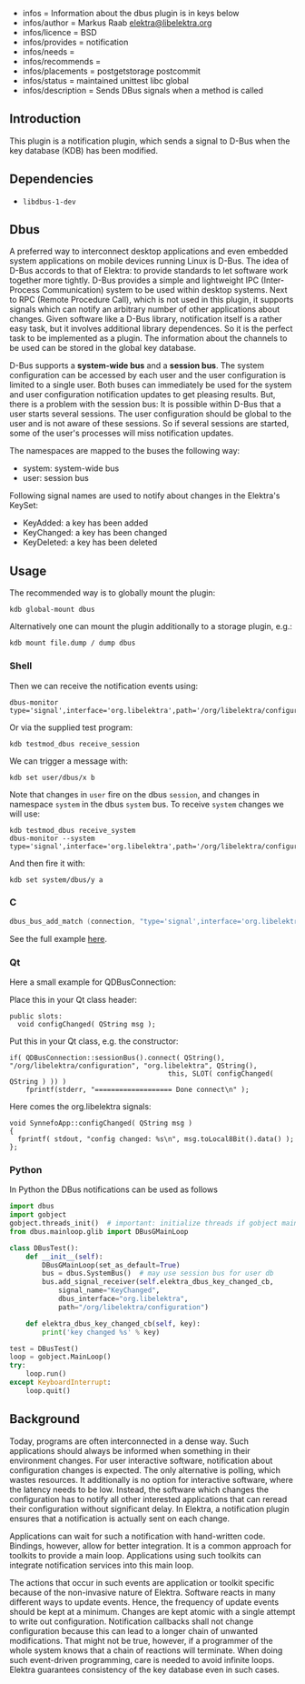 - infos = Information about the dbus plugin is in keys below
- infos/author = Markus Raab <elektra@libelektra.org>
- infos/licence = BSD
- infos/provides = notification
- infos/needs =
- infos/recommends =
- infos/placements = postgetstorage postcommit
- infos/status = maintained unittest libc global
- infos/description = Sends DBus signals when a method is called

## Introduction

This plugin is a notification plugin, which sends a signal to D-Bus when
the key database (KDB) has been modified.

## Dependencies

- `libdbus-1-dev`

## Dbus

A preferred way to interconnect desktop applications and even embedded
system applications on mobile devices running Linux is D-Bus.  The idea
of D-Bus accords to that of Elektra: to provide standards to let software
work together more tightly.  D-Bus provides a simple and lightweight IPC
(Inter-Process Communication) system to be used within desktop systems.
Next to RPC (Remote Procedure Call), which is not used in this plugin,
it supports signals which can notify an arbitrary number of other
applications about changes.  Given software like a D-Bus library,
notification itself is a rather easy task, but it involves additional
library dependences.  So it is the perfect task to be implemented as
a plugin.  The information about the channels to be used can be stored
in the global key database.

D-Bus supports a **system-wide bus** and a **session bus**.
The system configuration can be accessed by each user and the user
configuration is limited to a single user. Both buses can immediately
be used for the system and user configuration notification updates to
get pleasing results.  But, there is a problem with the session bus:
It is possible within D-Bus that a user starts several sessions. The
user configuration should be global to the user and is not aware of
these sessions.  So if several sessions are started, some of the user's
processes will miss notification updates.

The namespaces are mapped to the buses the following way:

- system: system-wide bus
- user: session bus

Following signal names are used to notify about changes in the Elektra's KeySet:

- KeyAdded: a key has been added
- KeyChanged: a key has been changed
- KeyDeleted: a key has been deleted

## Usage

The recommended way is to globally mount the plugin:

	kdb global-mount dbus

Alternatively one can mount the plugin additionally to a storage plugin, e.g.:

	kdb mount file.dump / dump dbus

### Shell

Then we can receive the notification events using:

	dbus-monitor type='signal',interface='org.libelektra',path='/org/libelektra/configuration'

Or via the supplied test program:

	kdb testmod_dbus receive_session

We can trigger a message with:

	kdb set user/dbus/x b

Note that changes in `user` fire on the dbus `session`,
and changes in namespace `system` in the dbus `system` bus.
To receive `system` changes we will use:

	kdb testmod_dbus receive_system
	dbus-monitor --system type='signal',interface='org.libelektra',path='/org/libelektra/configuration'

And then fire it with:

	kdb set system/dbus/y a

### C

```c
dbus_bus_add_match (connection, "type='signal',interface='org.libelektra',path='/org/libelektra/configuration'", &error);
```

See the full example [here](/src/plugins/dbus/receivemessage.c).


### Qt

Here a small example for QDBusConnection:

Place this in your Qt class header:

    public slots:
      void configChanged( QString msg );

Put this in your Qt class, e.g. the constructor:

    if( QDBusConnection::sessionBus().connect( QString(), "/org/libelektra/configuration", "org.libelektra", QString(),
                                           this, SLOT( configChanged( QString ) )) )
        fprintf(stderr, "=================== Done connect\n" );

Here comes the org.libelektra signals:

    void SynnefoApp::configChanged( QString msg )
    {
      fprintf( stdout, "config changed: %s\n", msg.toLocal8Bit().data() );
    };


### Python

In Python the DBus notifications can be used as follows

```python
import dbus
import gobject
gobject.threads_init()  # important: initialize threads if gobject main loop is used
from dbus.mainloop.glib import DBusGMainLoop

class DBusTest():
    def __init__(self):
        DBusGMainLoop(set_as_default=True)
        bus = dbus.SystemBus()  # may use session bus for user db
        bus.add_signal_receiver(self.elektra_dbus_key_changed_cb,
            signal_name="KeyChanged",
            dbus_interface="org.libelektra",
            path="/org/libelektra/configuration")

    def elektra_dbus_key_changed_cb(self, key):
        print('key changed %s' % key)

test = DBusTest()
loop = gobject.MainLoop()
try:
    loop.run()
except KeyboardInterrupt:
    loop.quit()
```

## Background

Today, programs are often interconnected in a dense way.
Such applications should always be informed when something in their
environment changes.  For user interactive software, notification about
configuration changes is expected.  The only alternative is polling, which
wastes resources.  It additionally is no option for interactive software,
where the latency needs to be low.  Instead, the software which changes
the configuration has to notify all other interested applications that
can reread their configuration without significant delay.  In Elektra,
a notification plugin ensures that a notification is actually sent on
each change.

Applications can wait for such a notification with hand-written code.
Bindings, however, allow for better integration.  It is a common approach
for toolkits to provide a main loop.  Applications using such toolkits
can integrate notification services into this main loop.

The actions that occur in such events are application or toolkit specific
because of the non-invasive nature of Elektra.  Software reacts in many
different ways to update events.  Hence, the frequency of update events
should be kept at a minimum.  Changes are kept atomic with a single
attempt to write out configuration.  Notification callbacks shall
not change configuration because this can lead to a longer chain of
unwanted modifications.  That might not be true, however, if a programmer
of the whole system knows that a chain of reactions will terminate.
When doing such event-driven programming, care is needed to avoid
infinite loops.  Elektra guarantees consistency of the key database even
in such cases.
